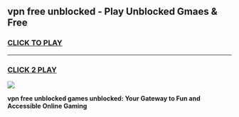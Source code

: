 
## vpn free unblocked - Play Unblocked Gmaes & Free
<h3>
<a href="https://news.freeplayer.one?title=vpn_free_unblocked&ref=16F">CLICK TO PLAY</a></h3>
<hr>

<h3>
<a href="https://news.freeplayer.one?title=vpn_free_unblocked&ref=16F">CLICK 2 PLAY</a>
  
</h3>

<a href="https://news.freeplayer.one?title=vpn_free_unblocked&ref=16F/"><img src="https://clearcache.store/games.png"></a>


**vpn free unblocked games unblocked: Your Gateway to Fun and Accessible Online Gaming**

